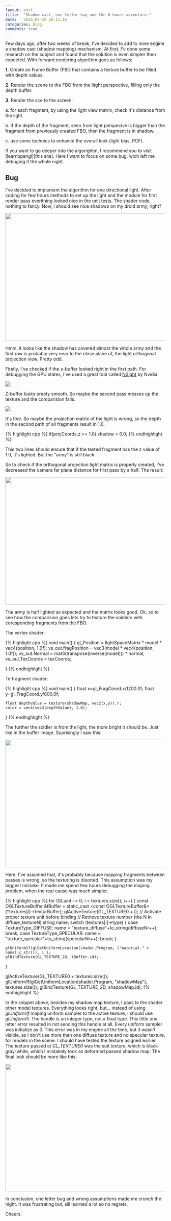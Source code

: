 ```yaml
---
layout: post
title:  "Shadow cast, one letter bug and the 6 hours adventure."
date:   2016-04-25 16:11:16
categories: blog
comments: true
---
```


[learnopengl]:      http://learnopengl.com/#!Advanced-Lighting/Shadows/Shadow-Mapping
[NSight]: https://developer.nvidia.com/nvidia-nsight-visual-studio-edition



Few days ago, after two weeks of break, I've decided to add to mine engine a shadow cast (shadow mapping) mechanism. At first, I'v done some research on the subject and found that the solution is even simpler then expected. With forward rendering algorithm goes as follows:

**1.** Create an Frame Buffer (FBO that contains a texture buffer to be filled with depht values.

**2.** Render the scene to the FBO from the litght perspective, filling only the depth buffer.

**3.** Render the sce to the screen:

a. for each fragment, by using the light view matrix, check it's distance from the light.

b. if the depth of the fragment, seen from light perspecive is bigger than the fragment from previously created FBO, then the fragment is in shadow.

c. use some technics to enhance the overall look (light bias, PCF).

If you want to go deeper into the algorightm, I recommend you to visit [learnopengl][this site]. Here I want to focus on some bug, wich left me debuging it the whole night.

<h2>Bug </h2>

I've decided to implement the algorithm for one directional light. After coding for few hours methods to set up the light and the module for first render pass everithing looked nice in the unit tests. The shader code, nothing to fancy. Now, I should see nice shadows on my droid army, right?

<img src="/assets/img/Blog/post2_blackArmy.png" height="400" width="600">

Hmm, it looks like the shadow has covered almost the whole army and the first row is probably very near to the close plane of, the light orthogonal projection view. Pretty odd.

Firstly, I've checked if the z-buffer looked right in the first path. For debugging the GPU states, I've used a great tool called [NSight][NSight] by Nvidia. 


<img src="/assets/img/Blog/pos2_Zbuffor.png " >


Z-buffor looks preety smooth. So maybe the second pass messes up the texture and the comparision fails.

<img src="/assets/img/Blog/post2_Z2.png">

It's fine. So maybe the projection matrix of the light is wrong, so the depth in the second path of all fragments result in 1.0.

{% highlight cpp %}
	if(projCoords.z >= 1.0)
        shadow = 0.0;
{% endhighlight %}

This two lines should ensure that if the tested fragment has the z value of 1.0, it's lighted. But the "army" is still black.

So to check if the orthogonal projection light matrix is properly created, I've decreased the camera far plane distance for first pass by a half. The result:


<img src="/assets/img/Blog/halfortho.png"  height="400" width="600">

The army is half lighted as expected and the matrix looks good. Ok, so to see how the comparision goes lets try to texture the soldiers with coresponding fragments from the FBO.

The vertex shader:

{% highlight cpp %}
void main()
{
	gl_Position = lightSpaceMatrix * model * vec4(position, 1.0f);
	vs_out.fragPosition = vec3(model * vec4(position, 1.0f));
	vs_out.Normal = mat3(transpose(inverse(model))) * normal;
	vs_out.TexCoords = texCoords;

}
{% endhighlight %}

Te fragment shader:

{% highlight cpp %}
void main()
{
	float x=gl_FragCoord.x/1200.0f;
	float y=gl_FragCoord.y/800.0f;
    
	float depthValue = texture(shadowMap, vec2(x,y)).r;
    color = vec4(vec3(depthValue), 1.0);
}
{% endhighlight %}

The further the soldier is from the light, the more bright it should be. Just like in the buffer image. Suprisingly I saw this:

<img src="/assets/img/Blog/textDeph.png"  height="400" width="600">


Here, I've assumed that, it's probably because mapping fragments between passes is wrong, so the texturing is disorted. This assumption was my biggest mistake. It made me spend few hours debugging the maping problem, when the real cause was much simpler.

{% highlight cpp %}
for (GLuint i = 0; i < textures.size(); i++)
{
	const OGLTextureBuffer &tBuffer = static_cast <const OGLTextureBuffer&>(*textures[i]->texturBuffer);
	glActiveTexture(GL_TEXTURE0 + i); // Activate proper texture unit before binding
	// Retrieve texture number (the N in diffuse_textureN)
	string name;
	switch (textures[i]->type)
	{
	case TextureType_DIFFUSE:
		name = "texture_diffuse"+to_string(diffuseNr++);
		break;
	case TextureType_SPECULAR:
		name = "texture_specular"+to_string(specularNr++);
		break;
	}

	glUniform1f(glGetUniformLocation(shader.Program, ("material." + name).c_str()), i );
	glBindTexture(GL_TEXTURE_2D, tBuffer.id);
}

glActiveTexture(GL_TEXTURE0 + textures.size());
glUniform1f(glGetUniformLocation(shader.Program, "shadowMap"), textures.size());
glBindTexture(GL_TEXTURE_2D, shadowMap.id);
{% endhighlight %}

In the snippet above, besides my shadow map texture, I pass to the shader other model textures. Everything looks right, but... instead of using *glUniform1f* maping uniform sampler to  the active texture, I should use *glUniform1i*. The handle is an integer type, not a float type. This little one letter error resulted in not sending this handle at all. Every uniform sampler was initialize as 0. This error was in my engine all the time, but it wasn't visible, as I don't use more than one diffuse texture and no specular texture, for models in the scene. I should have tested the texture asigned earlier. The texture passed at *GL_TEXTURE0* was the suit texture, which is black-gray-white, which I mistakely took as deformed passed shadow map. The final look should be more like this:

<img src="/assets/img/Blog/pos2_final.png"  height="400" width="600">

In conclusion, one letter bug and wrong assumptions made me crunch the night. It was frustrating but, sill learned a lot so no regrets.

Cheers.

